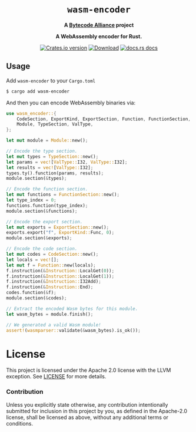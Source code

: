 <div align="center">
  <h1><code>wasm-encoder</code></h1>

<strong>A <a href="https://bytecodealliance.org/">Bytecode Alliance</a> project</strong>

  <p>
    <strong>A WebAssembly encoder for Rust.</strong>
  </p>

  <p>
    <a href="https://crates.io/crates/wasm-encoder"><img src="https://img.shields.io/crates/v/wasm-encoder.svg?style=flat-square" alt="Crates.io version" /></a>
    <a href="https://crates.io/crates/wasm-encoder"><img src="https://img.shields.io/crates/d/wasm-encoder.svg?style=flat-square" alt="Download" /></a>
    <a href="https://docs.rs/wasm-encoder/"><img src="https://img.shields.io/static/v1?label=docs&message=wasm-encoder&color=blue&style=flat-square" alt="docs.rs docs" /></a>
  </p>
</div>

## Usage

Add `wasm-encoder` to your `Cargo.toml`

```sh
$ cargo add wasm-encoder
```

And then you can encode WebAssembly binaries via:

```rust
use wasm_encoder::{
    CodeSection, ExportKind, ExportSection, Function, FunctionSection, Instruction,
    Module, TypeSection, ValType,
};

let mut module = Module::new();

// Encode the type section.
let mut types = TypeSection::new();
let params = vec![ValType::I32, ValType::I32];
let results = vec![ValType::I32];
types.ty().function(params, results);
module.section(&types);

// Encode the function section.
let mut functions = FunctionSection::new();
let type_index = 0;
functions.function(type_index);
module.section(&functions);

// Encode the export section.
let mut exports = ExportSection::new();
exports.export("f", ExportKind::Func, 0);
module.section(&exports);

// Encode the code section.
let mut codes = CodeSection::new();
let locals = vec![];
let mut f = Function::new(locals);
f.instruction(&Instruction::LocalGet(0));
f.instruction(&Instruction::LocalGet(1));
f.instruction(&Instruction::I32Add);
f.instruction(&Instruction::End);
codes.function(&f);
module.section(&codes);

// Extract the encoded Wasm bytes for this module.
let wasm_bytes = module.finish();

// We generated a valid Wasm module!
assert!(wasmparser::validate(&wasm_bytes).is_ok());
```

# License

This project is licensed under the Apache 2.0 license with the LLVM exception.
See [LICENSE](LICENSE) for more details.

### Contribution

Unless you explicitly state otherwise, any contribution intentionally submitted
for inclusion in this project by you, as defined in the Apache-2.0 license,
shall be licensed as above, without any additional terms or conditions.
